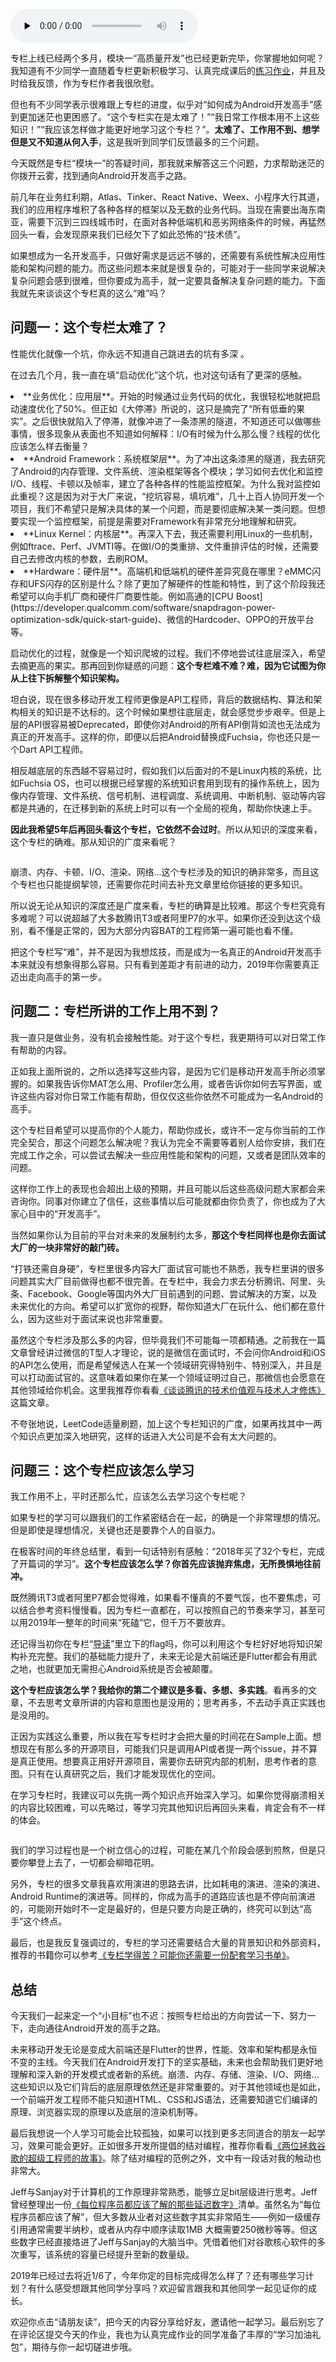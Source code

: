 <audio id="audio" title="24 | 想成为Android高手，你需要先搞定这三个问题" controls="" preload="none"><source id="mp3" src="https://static001.geekbang.org/resource/audio/77/8e/776141df1fbe1038eeb9fbee89fae58e.mp3"></audio>

专栏上线已经两个多月，模块一“高质量开发”也已经更新完毕，你掌握地如何呢？我知道有不少同学一直随着专栏更新积极学习、认真完成课后的[练习作业](https://github.com/AndroidAdvanceWithGeektime)，并且及时给我反馈，作为专栏作者我很欣慰。

但也有不少同学表示很难跟上专栏的进度，似乎对“如何成为Android开发高手”感到更加迷茫也更困惑了。“这个专栏实在是太难了！”“我日常工作根本用不上这些知识！”“我应该怎样做才能更好地学习这个专栏？”。**太难了、工作用不到、想学但是又不知道从何入手**，这是我听到同学们反馈最多的三个问题。

今天既然是专栏“模块一”的答疑时间，那我就来解答这三个问题，力求帮助迷茫的你拨开云雾，找到通向Android开发高手之路。

前几年在业务红利期，Atlas、Tinker、React Native、Weex、小程序大行其道，我们的应用程序堆积了各种各样的框架以及无数的业务代码。当现在需要出海东南亚，需要下沉到三四线城市时，在面对各种低端机和恶劣网络条件的时候，再猛然回头一看，会发现原来我们已经欠下了如此恐怖的“技术债”。

如果想成为一名开发高手，只做好需求是远远不够的，还需要有系统性解决应用性能和架构问题的能力。而这些问题本来就是很复杂的，可能对于一些同学来说解决复杂问题会感到很难，但你要成为高手，就一定要具备解决复杂问题的能力。下面我就先来谈谈这个专栏真的这么“难”吗？

## 问题一：这个专栏太难了？

> 
性能优化就像一个坑，你永远不知道自己跳进去的坑有多深 。


在过去几个月，我一直在填“启动优化”这个坑，也对这句话有了更深的感触。

<li>
**业务优化：应用层**。开始的时候通过业务代码的优化，我很轻松地就把启动速度优化了50%。但正如《大停滞》所说的，这只是摘完了“所有低垂的果实”。之后很快就陷入了停滞，就像冲进了一条漆黑的隧道，不知道还可以做哪些事情，很多现象从表面也不知道如何解释：I/O有时候为什么那么慢？线程的优化应该怎么样去衡量？
</li>
<li>
**Android Framework：系统框架层**。为了冲出这条漆黑的隧道，我去研究了Android的内存管理、文件系统、渲染框架等各个模块；学习如何去优化和监控I/O、线程、卡顿以及帧率，建立了各种各样的性能监控框架。为什么我对监控如此重视？这是因为对于大厂来说，“挖坑容易，填坑难”，几十上百人协同开发一个项目，我们不希望只是解决具体的某一个问题，而是要彻底解决某一类问题。但想要实现一个监控框架，前提是需要对Framework有非常充分地理解和研究。
</li>
<li>
**Linux Kernel：内核层**。再深入下去，我还需要利用Linux的一些机制，例如ftrace、Perf、JVMTI等。在做I/O的类重排、文件重排评估的时候，还需要自己去修改内核的参数，去刷ROM。
</li>
<li>
**Hardware：硬件层**。高端机和低端机的硬件差异究竟在哪里？eMMC闪存和UFS闪存的区别是什么？除了更加了解硬件的性能和特性，到了这个阶段我还希望可以向手机厂商和硬件厂商要性能。例如高通的[CPU Boost](https://developer.qualcomm.com/software/snapdragon-power-optimization-sdk/quick-start-guide)、微信的Hardcoder、OPPO的开放平台等。
</li>

<img src="https://static001.geekbang.org/resource/image/88/76/8830c500c7d86d82837f0b6a1ee35876.png" alt="">

启动优化的过程，就像是一个知识爬坡的过程。我们不停地尝试往底层深入，希望去摘更高的果实。那再回到你疑惑的问题：**这个专栏难不难？难，因为它试图为你从上往下拆解整个知识架构。**

坦白说，现在很多移动开发工程师更像是API工程师，背后的数据结构、算法和架构相关的知识是不达标的。这个时候如果想往底层走，就会感觉步步艰辛。但是上层的API很容易被Deprecated，即使你对Android的所有API倒背如流也无法成为真正的开发高手。这样的你，即便以后把Android替换成Fuchsia，你也还只是一个Dart API工程师。

相反越底层的东西越不容易过时，假如我们以后面对的不是Linux内核的系统，比如Fuchsia OS，也可以根据已经掌握的系统知识套用到现有的操作系统上，因为像内存管理、文件系统、信号机制、进程调度、系统调用、中断机制、驱动等内容都是共通的，在迁移到新的系统上时可以有一个全局的视角，帮助你快速上手。

**因此我希望5年后再回头看这个专栏，它依然不会过时**。所以从知识的深度来看，这个专栏的确难。那从知识的广度来看呢？

<img src="https://static001.geekbang.org/resource/image/fb/fb/fb492a5ede709bbacb59953c04d986fb.png" alt="">

崩溃、内存、卡顿、I/O、渲染、网络…这个专栏涉及的知识的确非常多，而且这个专栏也只能提纲挈领，还需要你花时间去补充文章里给你链接的更多知识。

所以说无论从知识的深度还是广度来看，专栏的确算是比较难。那这个专栏究竟有多难呢？可以说超越了大多数腾讯T3或者阿里P7的水平。如果你还没到达这个级别，看不懂是正常的，因为大部分内容BAT的工程师第一遍可能也看不懂。

把这个专栏写“难”，并不是因为我想炫技，而是成为一名真正的Android开发高手本来就没有想象得那么容易。只有看到差距才有前进的动力，2019年你需要真正迈出走向高手的第一步。

## 问题二：专栏所讲的工作上用不到？

> 
我一直只是做业务，没有机会接触性能。对于这个专栏，我更期待可以对日常工作有帮助的内容。


正如我上面所说的，之所以选择写这些内容，是因为它们是移动开发高手所必须掌握的。如果我告诉你MAT怎么用、Profiler怎么用，或者告诉你如何去写界面，或许这些内容对你日常工作能有帮助，但仅仅这些你依然不可能成为一名Android的高手。

这个专栏目希望可以提高你的个人能力，帮助你成长，或许不一定与你当前的工作完全契合，那这个问题怎么解决呢？我认为完全不需要等着别人给你安排，我们在完成工作之余，可以尝试去解决一些应用性能和架构的问题，又或者是团队效率的问题。

这样你工作上的表现也会超出上级的预期，并且可能以后这些高级问题大家都会来咨询你。同事对你建立了信任，这些事情以后可能就都由你负责了，你也成为了大家心目中的“开发高手”。

当然如果你认为目前的平台对未来的发展制约太多，**那这个专栏同样也是你去面试大厂的一块非常好的敲门砖。**

“打铁还需自身硬”，专栏里很多内容大厂面试官可能也不熟悉，我专栏里讲的很多问题其实大厂目前做得也都不很完善。在专栏中，我会力求去分析腾讯、阿里、头条、Facebook、Google等国内外大厂目前遇到的问题、尝试解决的方案，以及未来优化的方向。希望可以扩宽你的视野，帮你知道大厂在玩什么、他们都在意什么，因为这些对于面试来说也非常重要。

虽然这个专栏涉及那么多的内容，但毕竟我们不可能每一项都精通。之前我在一篇文章曾经讲过微信的T型人才理论，说的是微信在面试时，不会问你Android和iOS的API怎么使用，而是希望候选人在某一个领域研究得特别牛、特别深入，并且是可以打动面试官的。这意味着如果你在某一个领域证明过自己，那微信也会愿意在其他领域给你机会。这里我推荐你看看[《谈谈腾讯的技术价值观与技术人才修炼》](https://mp.weixin.qq.com/s/Vn0eKvY5AU1DEOrxbOxABQ)这篇文章。

不夸张地说，LeetCode适量刷题，加上这个专栏知识的广度，如果再找其中一两个知识点更加深入地研究，这样的话进入大公司是不会有太大问题的。

## 问题三：这个专栏应该怎么学习

> 
我工作用不上，平时还那么忙，应该怎么去学习这个专栏呢？


如果专栏的学习可以跟我们的工作紧密结合在一起，的确是一个非常理想的情况。但是即使是理想情况，关键也还是要靠个人的自驱力。

在极客时间的年终总结里，看到一句话特别有感触：“2018年买了32个专栏，完成了开篇词的学习”。**这个专栏应该怎么学？你首先应该抛弃焦虑，无所畏惧地往前冲。**

既然腾讯T3或者阿里P7都会觉得难，如果看不懂真的不要气馁，也不要焦虑，可以结合参考资料慢慢看。因为专栏一直都在，可以按照自己的节奏来学习，甚至可以用2019年一整年的时间来“死磕”它，但千万不要放弃。

还记得当初你在专栏“[导读](https://time.geekbang.org/column/article/70250)”里立下的flag吗，你可以利用这个专栏好好地将知识架构补充完整。我们的基础能力提升了，未来无论是大前端还是Flutter都会有用武之地，也就更加无需担心Android系统是否会被颠覆。

**这个专栏应该怎么学？我给你的第二个建议是多看、多想、多实践**。看再多的文章，不去思考文章所讲的内容和意图也是没用的；思考再多，不去动手真正实践也是没用的。

正因为实践这么重要，所以我在写专栏时才会把大量的时间花在Sample上面。想想现在有那么多的开源项目，可能我们只是调用API或者提一两个issue，并不算是真正使用。想要真正用好开源项目，需要你去研究内部的机制，思考作者的意图。只有在认真研究之后，我们才能发现优化的空间。

在学习专栏时，我建议可以先挑一两个知识点开始深入学习。如果你觉得崩溃相关的内容比较困难，可以先略过，等学习完其他知识后再回头来看，肯定会有不一样的体会。

<img src="https://static001.geekbang.org/resource/image/e5/c6/e567f175cc91fa2055a9398eefd73fc6.png" alt="">

我们的学习过程也是一个树立信心的过程，可能在某几个阶段会感到煎熬，但是只要你攀登上去了，一切都会柳暗花明。

另外，专栏的很多文章我喜欢用演进的思路去讲，比如耗电的演进、渲染的演进、Android Runtime的演进等。同样的，你成为高手的道路应该也是不停向前演进的，可能刚开始时不一定是最好的，但是只要方向是正确的，终究可以到达“高手”这个终点。

最后，也是我反复强调过的，专栏的学习还需要结合大量的背景知识和外部资料，推荐的书籍你可以参考[《专栏学得苦？可能你还需要一份配套学习书单》](https://time.geekbang.org/column/article/78354)。

## 总结

今天我们一起来定一个“小目标”也不迟：按照专栏给出的方向尝试一下、努力一下，走向通往Android开发的高手之路。

未来移动开发无论是变成大前端还是Flutter的世界，性能、效率和架构都是永恒不变的主线。今天我们在Android开发打下的坚实基础，未来也会帮助我们更好地理解和深入新的开发模式或者新的系统。崩溃、内存、存储、渲染、I/O、网络…这些知识以及它们背后的底层原理依然还是非常重要的。对于其他领域也是如此，一个前端开发工程师不能只知道HTML、CSS和JS语法，还需要知道它们编译的原理、浏览器实现的原理以及底层的渲染机制等。

最后我想说一个人学习可能会比较孤独，如果可以找到更多志同道合的朋友一起学习，效果可能会更好。正如很多开发所提倡的结对编程，推荐你看看[《两位拯救谷歌的超级工程师的故事》](https://mp.weixin.qq.com/s/NTT1leTSxuDKXVeZTOfKpQ)。除了结对编程的范例之外，文中有一段话对我的触动也非常大。

> 
Jeff与Sanjay对于计算机的工作原理非常熟悉，能够立足bit层级进行思考。Jeff曾经整理出一份[《每位程序员都应该了解的那些延迟数字》](http://yifei.me/note/566)清单。虽然名为“每位程序员都应该了解”，但大多数从业者对这些数字其实非常陌生——例如一级缓存引用通常需要半纳秒，或者从内存中顺序读取1MB 大概需要250微秒等等。但这些数字已经直接烙进了Jeff与Sanjay的大脑当中。凭借着他们对谷歌核心软件的多次重写，该系统的容量已经提升至新的数量级。


2019年已经过去将近1/6了，今年你定的目标完成得怎么样了？还有哪些学习计划？有什么感受想跟其他同学分享吗？欢迎留言跟我和其他同学一起见证你的成长。

欢迎你点击“请朋友读”，把今天的内容分享给好友，邀请他一起学习。最后别忘了在评论区提交今天的作业，我也为认真完成作业的同学准备了丰厚的“学习加油礼包”，期待与你一起切磋进步哦。


